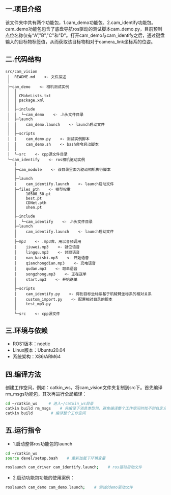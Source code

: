 ## **一.项目介绍**
该文件夹中共有两个功能包，1.cam_demo功能包、2.cam_identify功能包。cam_demo功能包包含了底盘导航ros驱动的测试脚本cam_demo.py，目前预制点位名称仅有“A”,"B","C"和"D"。打开cam_demo与cam_identify之后，通过键盘输入的目标物标签值，从而获取该目标物相对于camera_link坐标系的位姿。

## **二.代码结构**
    src/cam_vision
     │  README.md    <- 文件描述
     │
     ├─cam_demo    <- 相机测试实例
     │  │
     │  │ CMakeLists.txt
     │  │ package.xml
     │  │
     │  ├─include
     │  │  └─cam_demo    <- .h头文件目录
     │  ├─launch
     │  │    cam_demo.launch    <- launch启动文件
     │  │
     │  ├─scripts
     │  │    cam_demo.py    <- 测试实例脚本
     │  │    cam_demo.sh    <- bash命令启动脚本
     │  │
     │  └─src    <- cpp源文件目录
     └─cam_identify    <- ros相机驱动实例
        │
        ├─cam_module    <- 该目录里面为驱动相机执行脚本
        │
        ├─launch
        │    cam_identify.launch    <- launch启动文件
        ├─files_pth    <- 模型权重
        │    10500_50.pt
        │    best.pt
        │    CDNet.pth
        │    shen.pt
        │
        ├─include
        │  └─cam_identify    <- .h头文件目录
        ├─launch
        │    cam_identify.launch    <- launch启动文件
        │
        ├─mp3    <- .mp3库，用以音频调用
        │    jiuwei.mp3    <- 就位语音
        │    lingqu.mp3    <- 领取语音
        │    nan_kaishi.mp3    <- 开始语音
        │    qianchongdian.mp3    <- 充电语音
        │    qudan.mp3    <- 取单语音
        │    songzhong.mp3    <- 正在送单
        │    start.mp3    <- 开始送单
        │
        ├─scripts
        │    cam_identify.py    <- 得到目标坐标系基于机械臂坐标系的相对关系
        │    custom_import.py    <- 配置相对目录的脚本
        │    test_mp3.py
        │
        └─src    <- cpp源文件

## **三.环境与依赖**
* ROS1版本：noetic
* Linux版本：Ubuntu20.04
* 系统架构：X86/ARM64

## **四.编译方法**
创建工作空间，例如：catkin_ws，将cam_vision文件夹复制到src下。首先编译rm_msgs功能包，其次再进行全局编译：

```bash
cd ~/catkin_ws     # 进入~/catkin_ws目录
catkin build rm_msgs    # 先编译下消息类型包，避免编译整个工作空间时找不到自定义的头文件
catkin build        # 编译整个工作空间
```

## **五.运行指令**
- 1.启动整体ros功能包的launch

```bash
cd ~/catkin_ws
source devel/setup.bash    # 重新加载下环境变量

roslaunch cam_driver cam_identify.launch;    # ros驱动启动文件
```

- 2.启动功能包功能的使用案例：

```bash
roslaunch cam_demo cam_demo.launch;    # 测试ddemo驱动文件
```